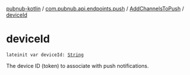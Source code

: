 [pubnub-kotlin](../../index.md) / [com.pubnub.api.endpoints.push](../index.md) / [AddChannelsToPush](index.md) / [deviceId](./device-id.md)

# deviceId

`lateinit var deviceId: `[`String`](https://kotlinlang.org/api/latest/jvm/stdlib/kotlin/-string/index.html)

The device ID (token) to associate with push notifications.

